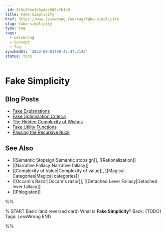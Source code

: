 ```yaml
---
_id: 5f5c37ee1b5cdee568cfb1b0
title: Fake Simplicity
href: https://www.lesswrong.com/tag/fake-simplicity
slug: fake-simplicity
type: tag
tags:
  - LessWrong
  - Concept
  - Tag
synchedAt: '2022-09-01T09:42:47.214Z'
status: todo
---
```


# Fake Simplicity

## Blog Posts

- [Fake Explanations](http://lesswrong.com/lw/ip/fake_explanations/)
- [Fake Optimization Criteria](http://lesswrong.com/lw/kz/fake_optimization_criteria/)
- [The Hidden Complexity of Wishes](http://lesswrong.com/lw/ld/the_hidden_complexity_of_wishes/)
- [Fake Utility Functions](http://lesswrong.com/lw/lq/fake_utility_functions/)
- [Passing the Recursive Buck](http://lesswrong.com/lw/rd/passing_the_recursive_buck/)

## See Also

- [[Semantic Stopsign|Semantic stopsign]], [[Rationalization]]
- [[Narrative Fallacy|Narrative fallacy]]
- [[Complexity of Value|Complexity of value]], [[Magical Categories|Magical categories]]
- [[Occam's Razor|Occam's razor]], [[Detached Lever Fallacy|Detached lever fallacy]]
- [[Phlogiston]]


%%

% START
Basic (and reversed card)
What is **Fake Simplicity**?
Back: {TODO}
Tags: LessWrong
END

%%
	
